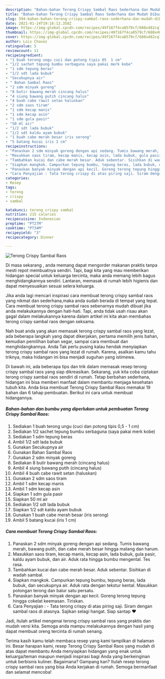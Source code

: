 ```yaml
---
description: "Bahan-bahan Terong Crispy Sambal Raos Sederhana dan Mudah Dibuat"
title: "Bahan-bahan Terong Crispy Sambal Raos Sederhana dan Mudah Dibuat"
slug: 594-bahan-bahan-terong-crispy-sambal-raos-sederhana-dan-mudah-dibuat
date: 2021-01-24T19:16:13.358Z
image: https://img-global.cpcdn.com/recipes/49f167f4ca8579cf/680x482cq70/terong-crispy-sambal-raos-foto-resep-utama.jpg
thumbnail: https://img-global.cpcdn.com/recipes/49f167f4ca8579cf/680x482cq70/terong-crispy-sambal-raos-foto-resep-utama.jpg
cover: https://img-global.cpcdn.com/recipes/49f167f4ca8579cf/680x482cq70/terong-crispy-sambal-raos-foto-resep-utama.jpg
author: Lois Chavez
ratingvalue: 5
reviewcount: 11
recipeingredient:
- "1 buah terong ungu cuci dan potong tipis 05  1 cm"
- "1/2 sachet tepung bumbu serbaguna saya pakai merk kobe"
- "1 sdm tepung beras"
- "1/2 sdt lada bubuk"
- "Secukupnya air"
- " Bahan Sambal Raos"
- "2 sdm minyak goreng"
- "8 butir bawang merah cincang halus"
- "4 siung bawang putih cincang halus"
- "4 buah cabe rawit setan haluskan"
- "2 sdm saos tiram"
- "1 sdm kecap manis"
- "1 sdm kecap asin"
- "1 sdm gula pasir"
- "50 ml air"
- "1/2 sdt lada bubuk"
- "1/2 sdt kaldu ayam bubuk"
- "1 buah cabe merah besar iris serong"
- "5 batang kucai iris 1 cm"
recipeinstructions:
- "Panaskan 2 sdm minyak goreng dengan api sedang. Tumis bawang merah, bawang putih, dan cabe merah besar hingga matang dan harum."
- "Masukkan saos tiram, kecap manis, kecap asin, lada bubuk, gula pasir, kaldu ayam bubuk, dan air. Aduk rata hingga bumbu mengental. Tes rasa."
- "Tambahkan kucai dan cabe merah besar. Aduk sebentar. Sisihkan di wadah sambal."
- "Siapkan mangkok. Campurkan tepung bumbu, tepung beras, lada bubuk, dan secukupnya air. Aduk rata dengan tekstur kental. Masukkan potongan terong dan balur satu persatu."
- "Panaskan banyak minyak dengan api kecil. Goreng terong tepung hingga cokelat keemasan. Tiriskan."
- "Cara Penyajian : Tata terong crispy di atas piring saji. Siram dengan sambal raos di atasnya. Sajikan selagi hangat. Siap santap ❤"
categories:
- Resep
tags:
- terong
- crispy
- sambal

katakunci: terong crispy sambal 
nutrition: 215 calories
recipecuisine: Indonesian
preptime: "PT27M"
cooktime: "PT34M"
recipeyield: "3"
recipecategory: Dinner

---
```



![Terong Crispy Sambal Raos](https://img-global.cpcdn.com/recipes/49f167f4ca8579cf/680x482cq70/terong-crispy-sambal-raos-foto-resep-utama.jpg)

Di masa  sekarang , anda memang dapat mengorder makanan praktis tanpa mesti repot membuatnya sendiri. Tapi, bagi kita yang mau memberikan hidangan special untuk keluarga tercinta, maka anda memang lebih bagus menghidangkannya sendiri. Lantaran, memasak di rumah lebih higienis dan dapat menyesuaikan sesuai selera keluarga.

Jika anda lagi mencari inspirasi cara membuat terong crispy sambal raos yang nikmat dan sederhana,maka anda sudah berada di tempat yang tepat. Cara membuat terong crispy sambal raos  sebenarnya mudah dibuat jika anda melakukannya dengan hati-hati. Tapi, anda tidak usah risau akan gagal dalam melakukannya 
karena dalam artikel ini kita akan membahas terong crispy sambal raos dengan seksama.  



Nah buat anda yang akan memasak terong crispy sambal raos yang lezat, ada beberapa langkah yang dapat dikerjakan, pertama memilih jenis bahan, kemudian pemilihan bahan segar, sampai cara membuat dan menghidangkannya. Anda Tak perlu pusing kalau hendak menyiapkan terong crispy sambal raos yang lezat di rumah. Karena, asalkan kamu  tahu triknya, maka hidangan ini bisa menjadi suguhan yang istimewa.

Di bawah ini, ada beberapa tips dan trik dalam memasak resep terong crispy sambal raos yang siap dikreasikan. Sekarang, yuk kita coba ciptakan terong crispy sambal raos sendiri di rumah. Tetap berbahan sederhana, hidangan ini bisa memberi manfaat dalam membantu menjaga kesehatan tubuh kita. Anda bisa membuat Terong Crispy Sambal Raos memakai 19 bahan dan 6 tahap pembuatan. Berikut ini cara untuk membuat hidangannya.

<!--inarticleads1-->

##### Bahan-bahan dan bumbu yang diperlukan untuk pembuatan Terong Crispy Sambal Raos:

1. Sediakan 1 buah terong ungu (cuci dan potong tipis 0,5 - 1 cm)
1. Sediakan 1/2 sachet tepung bumbu serbaguna (saya pakai merk kobe)
1. Sediakan 1 sdm tepung beras
1. Ambil 1/2 sdt lada bubuk
1. Gunakan Secukupnya air
1. Gunakan  Bahan Sambal Raos
1. Gunakan 2 sdm minyak goreng
1. Sediakan 8 butir bawang merah (cincang halus)
1. Ambil 4 siung bawang putih (cincang halus)
1. Ambil 4 buah cabe rawit setan (haluskan)
1. Gunakan 2 sdm saos tiram
1. Ambil 1 sdm kecap manis
1. Ambil 1 sdm kecap asin
1. Siapkan 1 sdm gula pasir
1. Siapkan 50 ml air
1. Sediakan 1/2 sdt lada bubuk
1. Siapkan 1/2 sdt kaldu ayam bubuk
1. Gunakan 1 buah cabe merah besar (iris serong)
1. Ambil 5 batang kucai (iris 1 cm)




<!--inarticleads2-->

##### Cara membuat Terong Crispy Sambal Raos:

1. Panaskan 2 sdm minyak goreng dengan api sedang. Tumis bawang merah, bawang putih, dan cabe merah besar hingga matang dan harum.
1. Masukkan saos tiram, kecap manis, kecap asin, lada bubuk, gula pasir, kaldu ayam bubuk, dan air. Aduk rata hingga bumbu mengental. Tes rasa.
1. Tambahkan kucai dan cabe merah besar. Aduk sebentar. Sisihkan di wadah sambal.
1. Siapkan mangkok. Campurkan tepung bumbu, tepung beras, lada bubuk, dan secukupnya air. Aduk rata dengan tekstur kental. Masukkan potongan terong dan balur satu persatu.
1. Panaskan banyak minyak dengan api kecil. Goreng terong tepung hingga cokelat keemasan. Tiriskan.
1. Cara Penyajian : - Tata terong crispy di atas piring saji. Siram dengan sambal raos di atasnya. Sajikan selagi hangat. Siap santap ❤




Jadi, itulah artikel mengenai  terong crispy sambal raos  yang praktis dan mudah versi kita. Semoga anda mampu melakukannya dengan hasil yang dapat membuat oreng tercinta di rumah senang. 

Terima kasih kamu telah membaca resep yang kami tampilkan di halaman ini. Besar harapan kami, resep  Terong Crispy Sambal Raos yang mudah di atas dapat membantu Anda menyiapkan hidangan yang enak untuk keluarga/teman maupun menjadi inspirasi bagi Anda yang berkeinginan untuk berbisnis kuliner. Bagaimana? Gampang kan? Itulah resep terong crispy sambal raos yang bisa Anda kerjakan di rumah. Semoga bermanfaat dan selamat mencoba!

